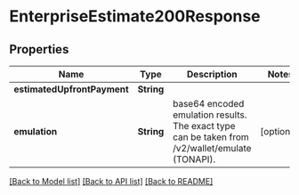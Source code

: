 # EnterpriseEstimate200Response

## Properties
Name | Type | Description | Notes
------------ | ------------- | ------------- | -------------
**estimatedUpfrontPayment** | **String** |  | 
**emulation** | **String** | base64 encoded emulation results. The exact type can be taken from /v2/wallet/emulate (TONAPI). | [optional] 

[[Back to Model list]](../README.md#documentation-for-models) [[Back to API list]](../README.md#documentation-for-api-endpoints) [[Back to README]](../README.md)


